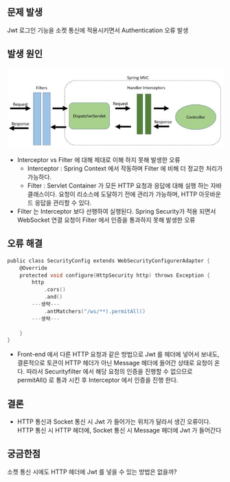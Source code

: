 ## 문제 발생
Jwt 로그인 기능을 소켓 통신에 적용시키면서 Authentication 오류 발생

## 발생 원인
![Architecture](../Image/SpringSecurity/Filters_And_Interceptors.png)
- Interceptor vs Filter 에 대해 제대로 이해 하지 못해 발생한 오류
    - Interceptor : Spring Context 에서 작동하며 Filter 에 비해 더 정교한 처리가 가능하다.
    - Filter : Servlet Container 가 모든 HTTP 요청과 응답에 대해  실행 하는 자바 클래스이다. 요청이 리소스에 도달하기 전에 관리가 가능하며, HTTP 아웃바운드 응답을 관리할 수 있다.
- Filter 는 Interceptor 보다 선행하여 실행된다. Spring Security가 적용 되면서 WebSocket 연결 요청이 Filter 에서 인증을 통과하지 못해 발생한 오류

## 오류 해결
```C
public class SecurityConfig extends WebSecurityConfigurerAdapter {
	@Override
	protected void configure(HttpSecurity http) throws Exception {
		http
			.cors()
			.and()
		---생략---
			.antMatchers("/ws/**).permitAll()
		---생략---
		
	}
}
```
- Front-end 에서 다른 HTTP 요청과 같은 방법으로 Jwt 를 헤더에 넣어서 보내도, 결론적으로 토큰이 HTTP 헤더가 아닌 Message 헤더에 들어간 상태로 요청이 온다. 따라서 Securityfilter 에서 해당 요청의 인증을 진행할 수 없으므로 permitAll() 로 통과 시킨 후 Interceptor 에서 인증을 진행 한다.  

## 결론
- HTTP 통신과 Socket 통신 시 Jwt 가 들어가는 위치가 달라서 생긴 오류이다. HTTP 통신 시 HTTP 헤더에, Socket 통신 시 Message 헤더에 Jwt 가 들어간다

## 궁금한점
소켓 통신 시에도 HTTP 헤더에 Jwt 를 넣을 수 있는 방법은 없을까?